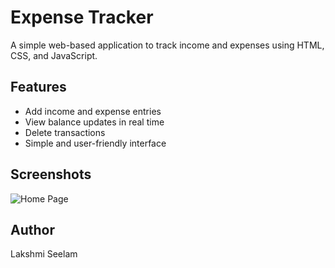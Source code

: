 # Expense Tracker

A simple web-based application to track income and expenses using HTML, CSS, and JavaScript.

## Features
- Add income and expense entries
- View balance updates in real time
- Delete transactions
- Simple and user-friendly interface

## Screenshots
![Home Page](./Expense%20Tracker%20Files/Home%20Page.png)

## Author
Lakshmi Seelam
